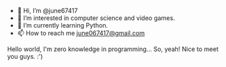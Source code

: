 - 👋 Hi, I’m @june67417
- 👀 I’m interested in computer science and video games.
- 🌱 I’m currently learning Python.
- 📫 How to reach me june067417@gmail.com

Hello world, I'm zero knowledge in programming... So, yeah! Nice to meet you guys. :')

<!---
june67417/june67417 is a ✨ special ✨ repository because its `README.md` (this file) appears on your GitHub profile.
You can click the Preview link to take a look at your changes.
--->

